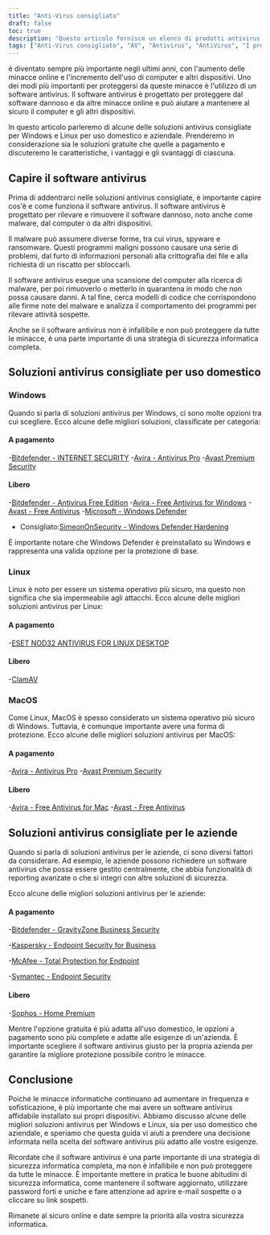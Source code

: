 ```yaml
---
title: "Anti-Virus consigliato"
draft: false
toc: true
description: "Questo articolo fornisce un elenco di prodotti antivirus consigliati per uso domestico e aziendale, secondo la classifica stilata da SimeonOnSecurity. Le classifiche si basano sull'opinione di professionisti e su test condotti su campioni dannosi, e riguardano solo le capacità antivirus, il rilevamento, l'esperienza utente e le prestazioni. Gli utenti di Windows possono scegliere tra opzioni a pagamento e gratuite, mentre gli utenti di Linux e MacOS hanno opzioni limitate, con opzioni a pagamento disponibili solo per Linux. Si noti che l'AV non è obbligatorio su Linux o MacOS e l'uso di una VPN o di un gestore di password fornito con la suite AV non è raccomandato. L'articolo fornisce anche raccomandazioni per i fornitori di VPN. Le raccomandazioni per l'uso aziendale sono attualmente in fase di elaborazione."
tags: ["Anti-Virus consigliato", "AV", "Antivirus", "AntiVirus", "I prodotti antivirus raccomandati da SimeonOnSecurity", "VirusTotal", "Capacità AV", "rilevamento", "esperienza dell'utente", "prestazioni", "Linux", "MacOS", "VPN", "gestore di password", "VPNS", "Uso domestico", "Finestre", "Pagato", "Bitdefender - SICUREZZA INTERNET", "Avira - Antivirus Pro", "Avast Premium Security", "Gratuito", "Bitdefender - Antivirus in edizione gratuita", "Avira - Antivirus gratuito per Windows", "Avast - Antivirus gratuito", "Microsoft - Windows Defender", "Indurimento di Windows Defender", "Linux", "ESET NOD32 ANTIVIRUS PER LINUX DESKTOP", "ClamAV", "MacOS", "Uso commerciale"]
---
```

 è diventato sempre più importante negli ultimi anni, con l'aumento delle minacce online e l'incremento dell'uso di computer e altri dispositivi. Uno dei modi più importanti per proteggersi da queste minacce è l'utilizzo di un software antivirus. Il software antivirus è progettato per proteggere dal software dannoso e da altre minacce online e può aiutare a mantenere al sicuro il computer e gli altri dispositivi.

In questo articolo parleremo di alcune delle soluzioni antivirus consigliate per Windows e Linux per uso domestico e aziendale. Prenderemo in considerazione sia le soluzioni gratuite che quelle a pagamento e discuteremo le caratteristiche, i vantaggi e gli svantaggi di ciascuna.

## Capire il software antivirus

Prima di addentrarci nelle soluzioni antivirus consigliate, è importante capire cos'è e come funziona il software antivirus. Il software antivirus è progettato per rilevare e rimuovere il software dannoso, noto anche come malware, dal computer o da altri dispositivi.

Il malware può assumere diverse forme, tra cui virus, spyware e ransomware. Questi programmi maligni possono causare una serie di problemi, dal furto di informazioni personali alla crittografia dei file e alla richiesta di un riscatto per sbloccarli.

Il software antivirus esegue una scansione del computer alla ricerca di malware, per poi rimuoverlo o metterlo in quarantena in modo che non possa causare danni. A tal fine, cerca modelli di codice che corrispondono alle firme note del malware e analizza il comportamento dei programmi per rilevare attività sospette.

Anche se il software antivirus non è infallibile e non può proteggere da tutte le minacce, è una parte importante di una strategia di sicurezza informatica completa.

## Soluzioni antivirus consigliate per uso domestico

### Windows

Quando si parla di soluzioni antivirus per Windows, ci sono molte opzioni tra cui scegliere. Ecco alcune delle migliori soluzioni, classificate per categoria:

#### A pagamento

-[Bitdefender - INTERNET SECURITY](https://amzn.to/3nfig7d)
-[Avira - Antivirus Pro](https://www.avira.com/en/antivirus-pro)
-[Avast Premium Security](https://amzn.to/2MA7jR2)

#### Libero

-[Bitdefender - Antivirus Free Edition](https://www.bitdefender.com/solutions/free.html)
-[Avira - Free Antivirus for Windows](https://www.avira.com/en/free-antivirus-windows)
-[Avast - Free Antivirus](https://www.avast.com/en-us/index)
-[Microsoft - Windows Defender](https://www.microsoft.com/en-us/windows/comprehensive-security)
  - Consigliato:[SimeonOnSecurity - Windows Defender Hardening](https://github.com/simeononsecurity/Windows-Defender-Hardening)


È importante notare che Windows Defender è preinstallato su Windows e rappresenta una valida opzione per la protezione di base.

### Linux

Linux è noto per essere un sistema operativo più sicuro, ma questo non significa che sia impermeabile agli attacchi. Ecco alcune delle migliori soluzioni antivirus per Linux:

#### A pagamento

-[ESET NOD32 ANTIVIRUS FOR LINUX DESKTOP](https://www.eset.com/int/home/antivirus-linux)

#### Libero

-[ClamAV](https://www.clamav.net/)

### MacOS

Come Linux, MacOS è spesso considerato un sistema operativo più sicuro di Windows. Tuttavia, è comunque importante avere una forma di protezione. Ecco alcune delle migliori soluzioni antivirus per MacOS:

#### A pagamento

-[Avira - Antivirus Pro](https://www.avira.com/en/antivirus-pro)
-[Avast Premium Security](https://amzn.to/2MA7jR2)

#### Libero

-[Avira - Free Antivirus for Mac](https://www.avira.com/en/free-antivirus-mac)
-[Avast - Free Antivirus](https://www.avast.com/en-us/index)

## Soluzioni antivirus consigliate per le aziende

Quando si parla di soluzioni antivirus per le aziende, ci sono diversi fattori da considerare. Ad esempio, le aziende possono richiedere un software antivirus che possa essere gestito centralmente, che abbia funzionalità di reporting avanzate o che si integri con altre soluzioni di sicurezza.

Ecco alcune delle migliori soluzioni antivirus per le aziende:

#### A pagamento

-[Bitdefender - GravityZone Business Security](https://www.bitdefender.com/business/)

-[Kaspersky - Endpoint Security for Business](https://www.kaspersky.com/small-to-medium-business-security/endpoint-security)

-[McAfee - Total Protection for Endpoint](https://www.mcafee.com/enterprise/en-us/products/total-protection-for-endpoint.html)

-[Symantec - Endpoint Security](https://www.symantec.com/products/endpoint-security)

#### Libero

-[Sophos - Home Premium](https://home.sophos.com/)

Mentre l'opzione gratuita è più adatta all'uso domestico, le opzioni a pagamento sono più complete e adatte alle esigenze di un'azienda. È importante scegliere il software antivirus giusto per la propria azienda per garantire la migliore protezione possibile contro le minacce.

## Conclusione

Poiché le minacce informatiche continuano ad aumentare in frequenza e sofisticazione, è più importante che mai avere un software antivirus affidabile installato sui propri dispositivi. Abbiamo discusso alcune delle migliori soluzioni antivirus per Windows e Linux, sia per uso domestico che aziendale, e speriamo che questa guida vi aiuti a prendere una decisione informata nella scelta del software antivirus più adatto alle vostre esigenze.

Ricordate che il software antivirus è una parte importante di una strategia di sicurezza informatica completa, ma non è infallibile e non può proteggere da tutte le minacce. È importante mettere in pratica le buone abitudini di sicurezza informatica, come mantenere il software aggiornato, utilizzare password forti e uniche e fare attenzione ad aprire e-mail sospette o a cliccare su link sospetti.

Rimanete al sicuro online e date sempre la priorità alla vostra sicurezza informatica.

